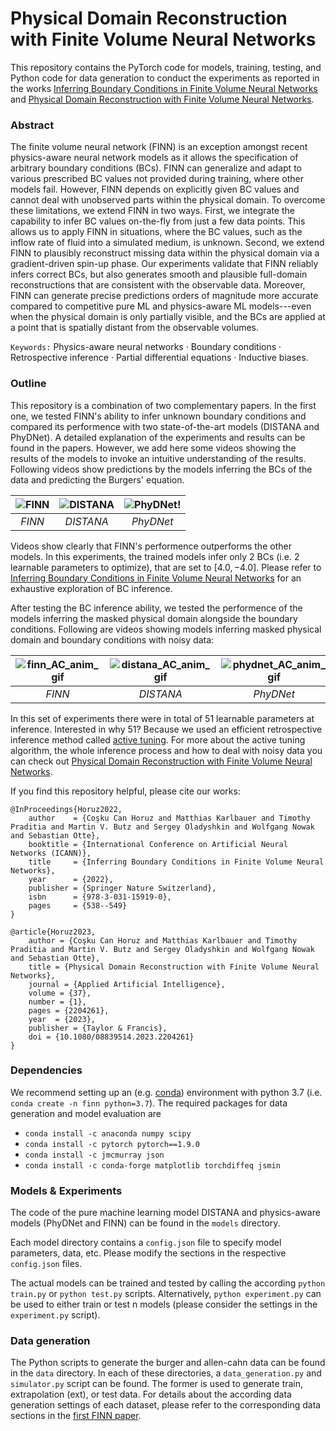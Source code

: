 # Physical Domain Reconstruction with Finite Volume Neural Networks

This repository contains the PyTorch code for models, training, testing, and Python code for data generation to conduct the experiments as reported in the works [Inferring Boundary Conditions in Finite Volume Neural Networks](https://link.springer.com/chapter/10.1007/978-3-031-15919-0_45) and [Physical Domain Reconstruction with Finite Volume Neural Networks](https://doi.org/10.1080/08839514.2023.2204261).

### Abstract

The finite volume neural network (FINN) is an exception amongst recent physics-aware neural network models as it allows the specification of arbitrary boundary conditions (BCs). FINN can generalize and adapt to various prescribed BC values not provided during training, where other models fail. However, FINN depends on explicitly given BC values and cannot deal with unobserved parts within the physical domain. To overcome these limitations, we extend FINN in two ways. First, we integrate the capability to infer BC values on-the-fly from just a few data points. This allows us to apply FINN in situations, where the BC values, such as the inflow rate of fluid into a simulated medium, is unknown. Second, we extend FINN to plausibly reconstruct missing data within the physical domain via a gradient-driven spin-up phase. Our experiments validate that FINN reliably infers correct BCs, but also generates smooth and plausible full-domain reconstructions that are consistent with the observable data. Moreover, FINN can generate precise predictions orders of magnitude more accurate compared to competitive pure ML and physics-aware ML models---even when the physical domain is only partially visible, and the BCs are applied at a point that is spatially distant from the observable volumes.

`Keywords:` Physics-aware neural networks · Boundary conditions · Retrospective inference · Partial differential equations · Inductive biases.


### Outline
This repository is a combination of two complementary papers. In the first one, we tested FINN's ability to infer unknown boundary conditions and compared its performence with two state-of-the-art models (DISTANA and PhyDNet). A detailed explanation of the experiments and results can be found in the papers. However, we add here some videos showing the results of the models to invoke an intuitive understanding of the results. Following videos show predictions by the models inferring the BCs of the data and predicting the Burgers' equation.

| ![FINN](https://github.com/CognitiveModeling/MSC-Horuz/assets/94513279/7bca87cb-033f-4bd2-a937-a7021e5a5d2a) | ![DISTANA](https://github.com/CognitiveModeling/MSC-Horuz/assets/94513279/10886d3a-996f-4705-ac79-c6fe41891a01) | ![PhyDNet!](https://github.com/CognitiveModeling/MSC-Horuz/assets/94513279/40ac9b15-9266-4a7b-9c74-0a31d151e962) |
|:--:|:--:|:--:| 
| *FINN* | *DISTANA* | *PhyDNet* |

Videos show clearly that FINN's performence outperforms the other models. In this experiments, the trained models infer only $2$ BCs (i.e. $2$ learnable parameters to optimize), that are set to $[4.0, -4.0]$. Please refer to [Inferring Boundary Conditions in Finite Volume Neural Networks](https://link.springer.com/chapter/10.1007/978-3-031-15919-0_45) for an exhaustive exploration of BC inference.

After testing the BC inference ability, we tested the performence of the models inferring the masked physical domain alongside the boundary conditions. Following are videos showing models inferring masked physical domain and boundary conditions with noisy data:

| ![finn_AC_anim_gif](https://github.com/CognitiveModeling/MSC-Horuz/assets/94513279/3590c424-cbcc-43f6-9613-687a607fec56) | ![distana_AC_anim_gif](https://github.com/CognitiveModeling/MSC-Horuz/assets/94513279/3bed129c-a020-4390-8ebc-7fa53ef458ee) | ![phydnet_AC_anim_gif](https://github.com/CognitiveModeling/MSC-Horuz/assets/94513279/877a8788-3039-4017-b156-980844aff5d7) |
|:--:|:--:|:--:| 
| *FINN* | *DISTANA* | *PhyDNet* |

In this set of experiments there were in total of $51$ learnable parameters at inference. Interested in why $51$? Because we used an efficient retrospective inference method called [active tuning](https://arxiv.org/pdf/2010.03958.pdf). For more about the active tuning algorithm, the whole inference process and how to deal with noisy data you can check out [Physical Domain Reconstruction with Finite Volume Neural Networks](https://doi.org/10.1080/08839514.2023.2204261).




If you find this repository helpful, please cite our works:

```
@InProceedings{Horuz2022,
    author    = {Coşku Can Horuz and Matthias Karlbauer and Timothy Praditia and Martin V. Butz and Sergey Oladyshkin and Wolfgang Nowak and Sebastian Otte},
    booktitle = {International Conference on Artificial Neural Networks (ICANN)},
    title     = {Inferring Boundary Conditions in Finite Volume Neural Networks},
    year      = {2022},
    publisher = {Springer Nature Switzerland},
    isbn      = {978-3-031-15919-0},
    pages     = {538--549}
}
```

```
@article{Horuz2023,
    author = {Coşku Can Horuz and Matthias Karlbauer and Timothy Praditia and Martin V. Butz and Sergey Oladyshkin and Wolfgang Nowak and Sebastian Otte},
    title = {Physical Domain Reconstruction with Finite Volume Neural Networks},
    journal = {Applied Artificial Intelligence},
    volume = {37},
    number = {1},
    pages = {2204261},
    year  = {2023},
    publisher = {Taylor & Francis},
    doi = {10.1080/08839514.2023.2204261}
}
```


### Dependencies

We recommend setting up an (e.g. [conda](https://docs.conda.io/projects/conda/en/latest/user-guide/tasks/manage-environments.html)) environment with python 3.7 (i.e. `conda create -n finn python=3.7`). The required packages for data generation and model evaluation are

  - `conda install -c anaconda numpy scipy`
  - `conda install -c pytorch pytorch==1.9.0`
  - `conda install -c jmcmurray json`
  - `conda install -c conda-forge matplotlib torchdiffeq jsmin`

### Models & Experiments

The code of the pure machine learning model DISTANA and physics-aware models (PhyDNet and FINN) can be found in the `models` directory.

Each model directory contains a `config.json` file to specify model parameters, data, etc. Please modify the sections in the respective `config.json` files.


The actual models can be trained and tested by calling the according `python train.py` or `python test.py` scripts. Alternatively, `python experiment.py` can be used to either train or test n models (please consider the settings in the `experiment.py` script).

### Data generation

The Python scripts to generate the burger and allen-cahn data can be found in the `data` directory. In each of these directories, a `data_generation.py` and `simulator.py` script can be found. The former is used to generate train, extrapolation (ext), or test data. For details about the according data generation settings of each dataset, please refer to the corresponding data sections in the [first FINN paper](https://proceedings.mlr.press/v162/karlbauer22a/karlbauer22a.pdf).
